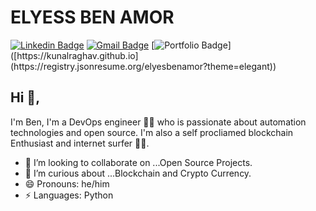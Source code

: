 # ELYESS BEN AMOR
[![Linkedin Badge](https://img.shields.io/badge/-ebenamor-blue?style=flat-square&logo=Linkedin&logoColor=white&link=https://www.linkedin.com/in/ebenamor/)](https://www.linkedin.com/in/ebenamor/) 
[![Gmail Badge](https://img.shields.io/badge/-benamorelyes0@gmail.com-c14438?style=flat-square&logo=Gmail&logoColor=white&link=mailto:benamorelyes0@gmail.com)](mailto:benamorelyes0@gmail.com)
[![Portfolio Badge](https://img.shields.io/badge/-ebenamor.github.io-orange?style=flat-square&logo=html5&logoColor=white&link=[https://kunalraghav.github.io](https://registry.jsonresume.org/elyesbenamor?theme=elegant))]([https://kunalraghav.github.io](https://registry.jsonresume.org/elyesbenamor?theme=elegant))

## Hi 👋, 
I'm Ben, I'm a DevOps engineer 👨‍💻 who is passionate about automation technologies and open source. I'm also a self procliamed blockchain Enthusiast and internet surfer 
🏄‍♂️. 

- 🔭 I’m looking to collaborate on ...Open Source Projects.
- 💬  I’m curious about ...Blockchain and Crypto Currency.
- 😄 Pronouns: he/him
-  ⚡ Languages: Python

